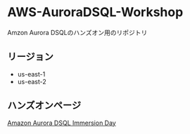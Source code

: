 # AWS-AuroraDSQL-Workshop
Amzon Aurora DSQLのハンズオン用のリポジトリ

## リージョン
- us-east-1
- us-east-2

## ハンズオンページ
[Amazon Aurora DSQL Immersion Day](https://catalog.workshops.aws/aurora-dsql/ja-JP/01-getting-started)
